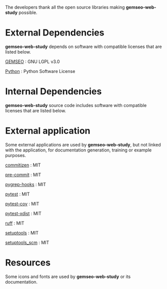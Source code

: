 <!--
Copyright 2021 IRT Saint Exupéry, https://www.irt-saintexupery.com

This work is licensed under the Creative Commons Attribution-ShareAlike 4.0
International License. To view a copy of this license, visit
http://creativecommons.org/licenses/by-sa/4.0/ or send a letter to Creative
Commons, PO Box 1866, Mountain View, CA 94042, USA.
-->

The developers thank all the open source libraries making
**gemseo-web-study** possible.

# External Dependencies

**gemseo-web-study** depends on software with compatible
licenses that are listed below.

[GEMSEO](http://gemseo.org/)
: GNU LGPL v3.0

[Python](http://python.org/)
: Python Software License

# Internal Dependencies

**gemseo-web-study** source code includes software with
compatible licenses that are listed below.

# External application

Some external applications are used by **gemseo-web-study**,
but not linked with the application,
for documentation generation,
training or example purposes.

[commitizen](https://commitizen-tools.github.io/commitizen/)
: MIT

[pre-commit](https://pre-commit.com)
: MIT

[pygrep-hooks](https://github.com/pre-commit/pygrep-hooks)
: MIT

[pytest](https://pytest.org)
: MIT

[pytest-cov](https://pytest-cov.readthedocs.io)
: MIT

[pytest-xdist](https://github.com/pytest-dev/pytest-xdist)
: MIT

[ruff](https://docs.astral.sh/ruff/)
: MIT

[setuptools](https://setuptools.readthedocs.io/)
: MIT

[setuptools_scm](https://github.com/pypa/setuptools_scm/)
: MIT

# Resources

Some icons and fonts are used by **gemseo-web-study** or its documentation.
